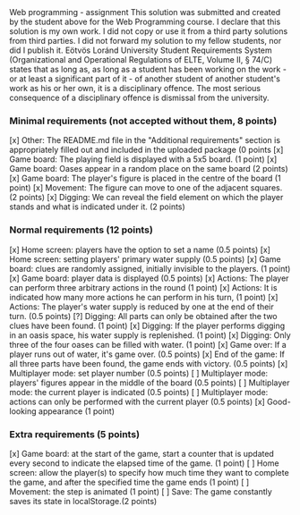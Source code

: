 <Shepelenko Mykhailo>
<DN36E8>
Web programming - assignment
This solution was submitted and created by the student above for the Web Programming course.
I declare that this solution is my own work. I did not copy or use it from a third party
solutions from third parties. I did not forward my solution to my fellow students, nor did I publish it.
Eötvös Loránd University Student Requirements System
(Organizational and Operational Regulations of ELTE, Volume II, § 74/C) states that as long as,
as long as a student has been working on the work - or at least a significant part of it - of another student
of another student's work as his or her own, it is a disciplinary offence.
The most serious consequence of a disciplinary offence is dismissal from the university.

### Minimal requirements (not accepted without them, 8 points)
[x] Other: The README.md file in the "Additional requirements" section is appropriately filled out and included in the uploaded package (0 points
[x] Game board: The playing field is displayed with a 5x5 board. (1 point)
[x] Game board: Oases appear in a random place on the same board (2 points)
[x] Game board: The player's figure is placed in the centre of the board (1 point)
[x] Movement: The figure can move to one of the adjacent squares. (2 points)
[x] Digging: We can reveal the field element on which the player stands and what is indicated under it. (2 points)

### Normal requirements (12 points)
[x] Home screen: players have the option to set a name (0.5 points)
[x] Home screen: setting players' primary water supply (0.5 points)
[x] Game board: clues are randomly assigned, initially invisible to the players. (1 point)
[x] Game board: player data is displayed (0.5 points)
[x] Actions: The player can perform three arbitrary actions in the round (1 point)
[x] Actions: It is indicated how many more actions he can perform in his turn, (1 point)
[x] Actions: The player's water supply is reduced by one at the end of their turn. (0.5 points)
[?] Digging: All parts can only be obtained after the two clues have been found. (1 point)
[x] Digging: If the player performs digging in an oasis space, his water supply is replenished. (1 point)
[x] Digging: Only three of the four oases can be filled with water. (1 point)
[x] Game over: If a player runs out of water, it's game over. (0.5 points)
[x] End of the game: If all three parts have been found, the game ends with victory. (0.5 points)
[x] Multiplayer mode: set player number (0.5 points)
[ ] Multiplayer mode: players' figures appear in the middle of the board (0.5 points)
[ ] Multiplayer mode: the current player is indicated (0.5 points)
[ ] Multiplayer mode: actions can only be performed with the current player (0.5 points)
[x] Good-looking appearance (1 point)

### Extra requirements (5 points)
[x] Game board: at the start of the game, start a counter that is updated every second to indicate the elapsed time of the game. (1 point)
[ ] Home screen: allow the player(s) to specify how much time they want to complete the game, and after the specified time the game ends (1 point)
[ ] Movement: the step is animated (1 point)
[ ] Save: The game constantly saves its state in localStorage.(2 points)